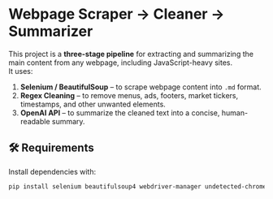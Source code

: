 # Webpage Scraper → Cleaner → Summarizer

This project is a **three-stage pipeline** for extracting and summarizing the main content from any webpage, including JavaScript-heavy sites.  
It uses:

1. **Selenium / BeautifulSoup** – to scrape webpage content into `.md` format.
2. **Regex Cleaning** – to remove menus, ads, footers, market tickers, timestamps, and other unwanted elements.
3. **OpenAI API** – to summarize the cleaned text into a concise, human-readable summary.

## 🛠 Requirements

Install dependencies with:

```bash
pip install selenium beautifulsoup4 webdriver-manager undetected-chromedriver python-dotenv openai

